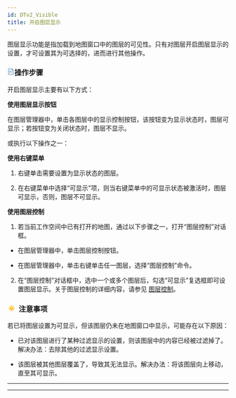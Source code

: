 ```yaml
---
id: DTv2_Visible
title: 开启图层显示  
---  
```

图层显示功能是指加载到地图窗口中的图层的可见性。只有对图层开启图层显示的设置，才可设置其为可选择的，进而进行其他操作。



### ![](../../../img/read.gif)操作步骤



开启图层显示主要有以下方式：



**使用图层显示按钮**



在图层管理器中，单击各图层中的显示控制按钮，该按钮变为显示状态时，图层可显示；若按钮变为关闭状态时，图层不显示。



或执行以下操作之一：



**使用右键菜单**



1. 右键单击需要设置为显示状态的图层。

2. 在右键菜单中选择“可显示”项，则当右键菜单中的可显示状态被激活时，图层可显示，否则，图层不可显示。



**使用图层控制**



1. 若当前工作空间中已有打开的地图，通过以下步骤之一，打开“图层控制”对话框。

* 在图层管理器中，单击图层控制按钮。

* 在图层管理器中，单击右键单击任一图层，选择“图层控制”命令。

2. 在“图层控制”对话框中，选中一个或多个图层后，勾选“可显示”复选框即可设置图层显示。关于图层控制的详细内容，请参见
[图层控制](../../../Visualization/LayerManagement/LayerControl.html)。



### ![](../../../img/note.png) 注意事项



若已将图层设置为可显示，但该图层仍未在地图窗口中显示，可能存在以下原因：



* 已对该图层进行了某种过滤显示的设置，则该图层中的内容已经被过滤掉了。解决办法：去除其他的过滤显示设置。

* 该图层被其他图层覆盖了，导致其无法显示。解决办法：将该图层向上移动，直至其可显示。



* * *



[](http://www.supermap.com)  

---

